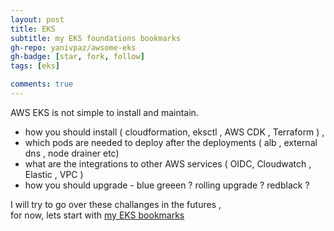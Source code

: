 ```yaml
---
layout: post
title: EKS 
subtitle: my EKS foundations bookmarks
gh-repo: yanivpaz/awsome-eks
gh-badge: [star, fork, follow]
tags: [eks]

comments: true
---
```


AWS EKS is not simple to install and maintain.   
*  how you should install ( cloudformation, eksctl , AWS CDK , Terraform ) ,  
*  which pods are needed  to deploy after the deployments ( alb , external dns , node drainer etc) 
*  what are the integrations to other AWS services ( OIDC, Cloudwatch , Elastic , VPC ) 
*  how you should upgrade - blue greeen ? rolling upgrade ? redblack ?


I will try to go over these challanges in the futures ,  
for now, lets start with [my EKS bookmarks](https://github.com/yanivpaz/awesome-eks/blob/master/README.md)
